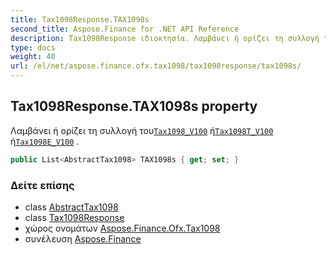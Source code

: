 ```yaml
---
title: Tax1098Response.TAX1098s
second_title: Aspose.Finance for .NET API Reference
description: Tax1098Response ιδιοκτησία. Λαμβάνει ή ορίζει τη συλλογή τουTax1098_V100 ήTax1098T_V100 ήTax1098E_V100 .
type: docs
weight: 40
url: /el/net/aspose.finance.ofx.tax1098/tax1098response/tax1098s/
---
```

## Tax1098Response.TAX1098s property

Λαμβάνει ή ορίζει τη συλλογή του[`Tax1098_V100`](../../tax1098_v100/) ή[`Tax1098T_V100`](../../tax1098t_v100/) ή[`Tax1098E_V100`](../../tax1098e_v100/) .

```csharp
public List<AbstractTax1098> TAX1098s { get; set; }
```

### Δείτε επίσης

* class [AbstractTax1098](../../abstracttax1098/)
* class [Tax1098Response](../)
* χώρος ονομάτων [Aspose.Finance.Ofx.Tax1098](../../tax1098response/)
* συνέλευση [Aspose.Finance](../../../)


